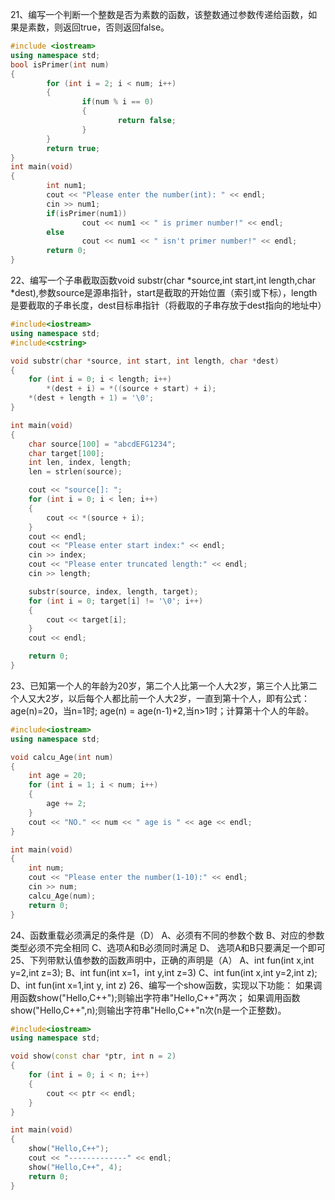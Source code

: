 21、编写一个判断一个整数是否为素数的函数，该整数通过参数传递给函数，如果是素数，则返回true，否则返回false。
```c++
#include <iostream>
using namespace std;
bool isPrimer(int num)
{
        for (int i = 2; i < num; i++)
        {
                if(num % i == 0)
                {
                        return false;
                }
        }
        return true;
}
int main(void)
{
        int num1;
        cout << "Please enter the number(int): " << endl;
        cin >> num1;
        if(isPrimer(num1))
                cout << num1 << " is primer number!" << endl;
        else
                cout << num1 << " isn't primer number!" << endl;
        return 0;
}
```

22、编写一个子串截取函数void substr(char *source,int start,int length,char *dest),参数source是源串指针，start是截取的开始位置（索引或下标），length是要截取的子串长度，dest目标串指针（将截取的子串存放于dest指向的地址中）
```c++
#include<iostream>
using namespace std;
#include<cstring>

void substr(char *source, int start, int length, char *dest)
{
    for (int i = 0; i < length; i++)
        *(dest + i) = *((source + start) + i);
    *(dest + length + 1) = '\0';
}

int main(void)
{
    char source[100] = "abcdEFG1234";
    char target[100];
    int len, index, length;
    len = strlen(source);

    cout << "source[]: ";
    for (int i = 0; i < len; i++)
    {
        cout << *(source + i);
    }
    cout << endl;
    cout << "Please enter start index:" << endl;
    cin >> index;
    cout << "Please enter truncated length:" << endl;
    cin >> length;

    substr(source, index, length, target);
    for (int i = 0; target[i] != '\0'; i++)
    {
        cout << target[i];
    }
    cout << endl;

    return 0;
}
```
23、已知第一个人的年龄为20岁，第二个人比第一个人大2岁，第三个人比第二个人又大2岁，以后每个人都比前一个人大2岁，一直到第十个人，即有公式：
age(n)=20，当n=1时; age(n) = age(n-1)+2,当n>1时；计算第十个人的年龄。
```c++
#include<iostream>
using namespace std;

void calcu_Age(int num)
{
    int age = 20;
    for (int i = 1; i < num; i++)
    {
        age += 2;
    }
    cout << "NO." << num << " age is " << age << endl;
}

int main(void)
{
    int num;
    cout << "Please enter the number(1-10):" << endl;
    cin >> num;
    calcu_Age(num);
    return 0;
}
```
24、函数重载必须满足的条件是（D）
A、必须有不同的参数个数    B、对应的参数类型必须不完全相同
C、选项A和B必须同时满足    D、 选项A和B只要满足一个即可
25、下列带默认值参数的函数声明中，正确的声明是（A）
A、int fun(int x,int y=2,int z=3);   B、int fun(int x=1，int y,int z=3)
C、int fun(int x,int y=2,int z);     D、int fun(int x=1,int y, int z)
26、编写一个show函数，实现以下功能：
如果调用函数show("Hello,C++");则输出字符串"Hello,C++"两次；
如果调用函数show("Hello,C++",n);则输出字符串"Hello,C++"n次(n是一个正整数)。
```c++
#include<iostream>
using namespace std;

void show(const char *ptr, int n = 2)
{
    for (int i = 0; i < n; i++)
    {
        cout << ptr << endl;
    }
}

int main(void)
{
    show("Hello,C++");
    cout << "-------------" << endl;
    show("Hello,C++", 4);
    return 0;
}
```